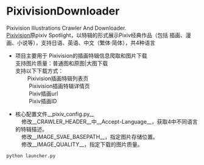 # PixivisionDownloader
 Pixivision Illustrations Crawler And Downloader.<br>
 [Pixivision](http://www.pixivision.net/)原pixiv Spotlight，以特辑的形式展示Pixiv经典作品（包括 插画、漫画、小说等），支持日语、英语、中文（繁体·简体），共4种语言<br>
 
* 项目主要用于 Pixivision的插画特辑信息爬取和图片下载<br>
	支持图片质量：普通图和原图|大图下载<br>
      	支持以下下载方式：<br>
          Pixivision插画特辑列表页<br>
          Pixivision插画特辑详情页<br>
          Pixiv插画url<br>
          Pixiv插画ID<br>
 
* 核心配置文件__pixiv_config.py__<br>
     修改__CRAWLER_HEADER__中__Accept-Language__，获取4中不同语言的特辑描述。<br>
     修改__IMAGE_SVAE_BASEPATH__，指定图片存储位置。<br>
     修改__IMAGE_QUALITY__，指定下载的图片质量。<br>
~~~
python launcher.py
~~~

